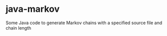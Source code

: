 # java-markov
Some Java code to generate Markov chains with a specified source file and chain length
